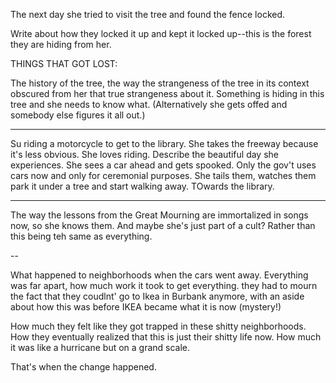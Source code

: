 The next day she tried to visit the tree and found the fence locked. 


Write about how they locked it up and kept it locked up--this is the forest they are hiding from her. 



THINGS THAT GOT LOST: 

The history of the tree, the way the strangeness of the tree in its context obscured from her that true strangeness about it.  Something is hiding in this tree and she needs to know what.  (Alternatively she gets offed and somebody else figures it all out.)

---

Su riding a motorcycle to get to the library. She takes the freeway because it's less obvious. She loves riding. Describe the beautiful day she experiences.  She sees a car ahead and gets spooked. Only the gov't uses cars now and only for ceremonial purposes.  She tails them, watches them park it under a tree and start walking away. TOwards the library. 

---

The way the lessons from the Great Mourning are immortalized in songs now, so she knows them. And maybe she's just part of a cult? Rather than this being teh same as everything. 

--

What happened to neighborhoods when the cars went away. Everything was far apart, how much work it took to get everything.  they had to mourn the fact that they coudlnt' go to Ikea in Burbank anymore, with an aside about how this was before IKEA became what it is now (mystery!) 

How much they felt like they got trapped in these shitty neighborhoods.  How they eventually realized that this is just their shitty life now.  How much it was like a hurricane but on a grand scale.   

That's when the change happened. 